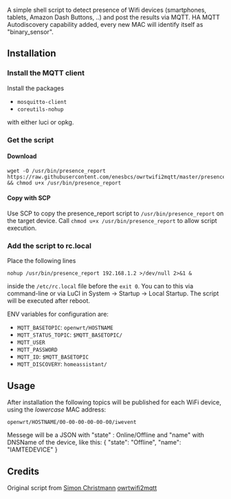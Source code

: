 A simple shell script to detect presence of Wifi devices (smartphones, tablets, Amazon Dash Buttons, ..) and post the results via MQTT. HA MQTT Autodiscovery capability added, every new MAC will identify itself as "binary_sensor".

Installation
------------

### Install the MQTT client

Install the packages

- `mosquitto-client`
- `coreutils-nohup`

with either luci or opkg.

### Get the script

#### Download

    wget -O /usr/bin/presence_report https://raw.githubusercontent.com/enesbcs/owrtwifi2mqtt/master/presence_report && chmod u+x /usr/bin/presence_report

#### Copy with SCP

Use SCP to copy the presence_report script to `/usr/bin/presence_report` on the target device.
Call `chmod u+x /usr/bin/presence_report` to allow script execution.

### Add the script to rc.local

Place the following lines

    nohup /usr/bin/presence_report 192.168.1.2 >/dev/null 2>&1 &

inside the `/etc/rc.local` file before the `exit 0`. You can to this via command-line or via LuCI in System -> Startup -> Local Startup. The script will be executed after reboot.

ENV variables for configuration are:

- `MQTT_BASETOPIC`: `openwrt/HOSTNAME`
- `MQTT_STATUS_TOPIC`: `$MQTT_BASETOPIC/`
- `MQTT_USER`
- `MQTT_PASSWORD`
- `MQTT_ID`: `$MQTT_BASETOPIC`
- `MQTT_DISCOVERY`: `homeassistant/`

Usage
-----

After installation the following topics will be published for each WiFi device, using the _lowercase_ MAC address:

	openwrt/HOSTNAME/00-00-00-00-00-00/iwevent
	
Messege will be a JSON with "state" : Online/Offline and "name" with DNSName of the device, like this:
{
  "state": "Offline",
  "name": "IAMTEDEVICE"
}


Credits
-------

Original script from [Simon Christmann](https://github.com/dersimn) [owrtwifi2mqtt](https://github.com/dersimn/owrtwifi2mqtt/tree/master)
